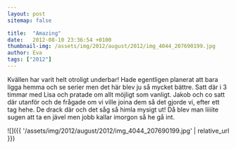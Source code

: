 ```yaml
---
layout: post
sitemap: false

title:  "Amazing"
date:   2012-08-10 23:36:54 +0100
thumbnail-img: /assets/img/2012/august/2012/img_4044_207690199.jpg
author: Eva
tags: ["2012"]
---
```


Kvällen har varit helt otroligt underbar! Hade egentligen planerat att bara ligga hemma och se serier men det här blev ju så mycket bättre. Satt där i 3 timmar med Lisa och pratade om allt möjligt som vanligt. Jakob och co satt där utanför och de frågade om vi ville joina dem så det gjorde vi, efter ett tag hehe. De drack där och det såg så himla mysigt ut! Då blev man liiiite sugen att ta en jävel men jobb kallar imorgon så he gå int.

![]({{ '/assets/img/2012/august/2012/img_4044_207690199.jpg'  | relative_url }})

